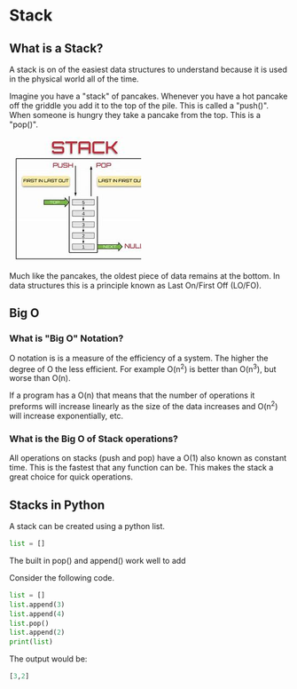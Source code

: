 <!-- 1. What is a data structure?

2. What is "Big O"?

1. What is it?

3. How efficient is it?

4. How would the data structure be used in Python -->

# Stack

## What is a Stack?

A stack is on of the easiest data structures to understand because it is used in the physical world all of the time.

Imagine you have a "stack" of pancakes. Whenever you have a hot pancake off the griddle you add it to the top of the pile. This is called a "push()". When someone is hungry they take a pancake from the top. This is a "pop()".

![stack diagram](images\stackdiagram.jfif)

Much like the pancakes, the oldest piece of data remains at the bottom. In data structures this is a principle known as Last On/First Off (LO/FO).

## Big O

### What is "Big O" Notation?

O notation is is a measure of the efficiency of a system. The higher the degree of O the less efficient. For example O(n<sup>2</sup>) is better than O(n<sup>3</sup>), but worse than O(n).

If a program has a O(n) that means that the number of operations it preforms will increase linearly as the size of the data increases and O(n<sup>2</sup>) will increase exponentially, etc.

### What is the Big O of Stack operations?

All operations on stacks (push and pop) have a O(1) also known as constant time. This is the fastest that any function can be. This makes the stack a great choice for quick operations.

## Stacks in Python

A stack can be created using a python list.

```python
list = []
```

The built in pop() and append() work well to add

Consider the following code.

```python
list = []
list.append(3)
list.append(4)
list.pop()
list.append(2)
print(list)
```

The output would be:

```python
[3,2]
```
